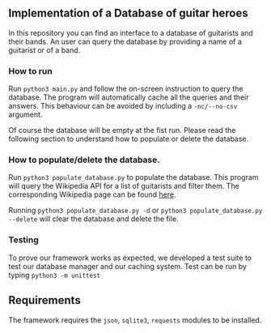 ## Implementation of a Database of guitar heroes

In this repository you can find an interface to a database of guitarists and their bands. An user can query the database by providing a name of a guitarist or of a band. 

### How to run

Run ```python3 main.py``` and follow the on-screen instruction to query the database. The program will automatically cache all the queries and their answers. This behaviour can be avoided by including a ```-nc/--no-csv``` argument.

Of course the database will be empty at the fist run. Please read the following section to understand how to populate or delete the database.

### How to populate/delete the database.

Run ```python3 populate_database.py``` to populate the database. This program will query the Wikipedia API for a list of guitarists and filter them. The corresponding Wikipedia page can be found [here](https://en.wikipedia.org/wiki/List_of_guitarists).

Running ```python3 populate_database.py -d``` or ```python3 populate_database.py --delete``` will clear the database and delete the file.

### Testing
To prove our framework works as expected, we developed a test suite to test our database manager and our caching system. Test can be run by typing ```python3 -m unittest```

## Requirements
The framework requires the ```json```, ```sqlite3```, ```requests``` modules to be installed.